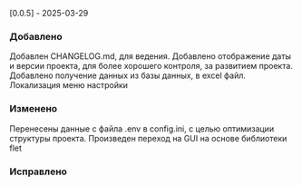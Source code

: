[0.0.5] - 2025-03-29

### Добавлено

Добавлен CHANGELOG.md, для ведения.
Добавлено отображение даты и версии проекта, для более хорошего контроля, за развитием проекта.
Добавлено получение данных из базы данных, в excel файл.
Локализация меню настройки

### Изменено

Перенесены данные с файла .env в config.ini, с целью оптимизации структуры проекта.
Произведен переход на GUI на основе библиотеки flet

### Исправлено